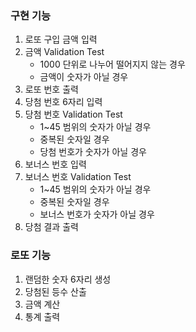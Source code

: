 ### 구현 기능

1. 로또 구입 금액 입력
2. 금액 Validation Test
   - 1000 단위로 나누어 떨어지지 않는 경우
   - 금액이 숫자가 아닐 경우
3. 로또 번호 출력
4. 당첨 번호 6자리 입력
5. 당첨 번호 Validation Test
   - 1~45 범위의 숫자가 아닐 경우
   - 중복된 숫자일 경우
   - 당첨 번호가 숫자가 아닐 경우
6. 보너스 번호 입력
7. 보너스 번호 Validation Test
   - 1~45 범위의 숫자가 아닐 경우
   - 중복된 숫자일 경우
   - 보너스 번호가 숫자가 아닐 경우
8. 당첨 결과 출력

### 로또 기능

1. 랜덤한 숫자 6자리 생성
2. 당첨된 등수 산출
3. 금액 계산
4. 통계 출력
